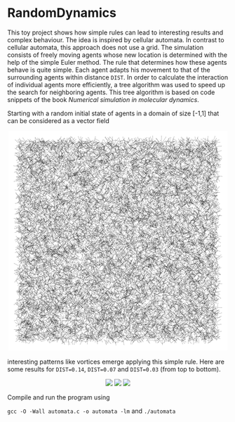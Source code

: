 # RandomDynamics

This toy project shows how simple rules can lead to interesting results and complex behaviour. The idea is inspired by cellular automata. In contrast to cellular automata, this approach does not use a grid. The simulation consists of freely moving agents whose new location is determined with the help of the simple Euler method. The rule that determines how these agents behave is quite simple. Each agent adapts his movement to that of the surrounding agents within distance `DIST`. In order to calculate the interaction of individual agents more efficiently, a tree algorithm was used to speed up the search for neighboring agents. This tree algorithm is based on code snippets of the book *Numerical simulation in molecular dynamics*.

Starting with a random initial state of agents in a domain of size [-1,1] that can be considered as a vector field

<div align="center">
<img src="https://github.com/KaiFabi/RandomDynamics/blob/master/init.png" height="500">
</div>

interesting patterns like vortices emerge applying this simple rule. Here are some results for `DIST=0.14`, `DIST=0.07` and `DIST=0.03` (from top to bottom).

<p align="center">
<img src="https://github.com/KaiFabi/RandomDynamics/blob/master/output_dist_0p14.gif" height="500">
<img src="https://github.com/KaiFabi/RandomDynamics/blob/master/output_dist_0p07.gif" height="500">
<img src="https://github.com/KaiFabi/RandomDynamics/blob/master/output_dist_0p03.gif" height="500">
</p>

Compile and run the program using

`gcc -O -Wall automata.c -o automata -lm`
and 
`./automata`
